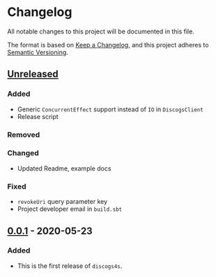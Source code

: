 # Changelog
All notable changes to this project will be documented in this file.

The format is based on [Keep a Changelog](https://keepachangelog.com/en/1.0.0/),
and this project adheres to [Semantic Versioning](https://semver.org/spec/v2.0.0.html).

## [Unreleased]

### Added
- Generic `ConcurrentEffect` support instead of `IO` in `DiscogsClient`
- Release script
### Removed
### Changed
- Updated Readme, example docs 
### Fixed
- `revokeUri` query parameter key
- Project developer email in `build.sbt`

## [0.0.1] - 2020-05-23
### Added
- This is the first release of `discogs4s`.

[Unreleased]: https://github.com/bartholomews/discogs4s/compare/v0.0.1...HEAD
[0.0.1]: https://github.com/bartholomews/discogs4s/releases/tag/v0.0.1